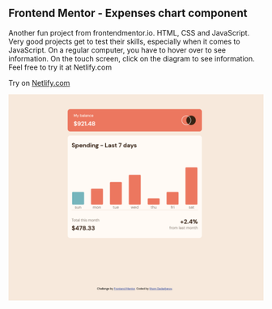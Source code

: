 ## Frontend Mentor - Expenses chart component

Another fun project from frontendmentor.io. HTML, CSS and JavaScript. Very good projects get to test their skills, especially when it comes to JavaScript. On a regular computer, you have to hover over to see information. On the touch screen, click on the diagram to see information. Feel free to try it at Netlify.com

Try on [Netlify.com](https://regal-cupcake-21ea9b.netlify.app/)

![Design preview for the Expenses chart component coding challenge](./component.png)
